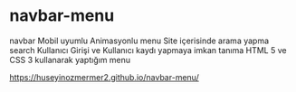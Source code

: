 # navbar-menu
 navbar Mobil uyumlu Animasyonlu menu Site içerisinde arama yapma search Kullanıcı Girişi ve Kullanıcı kaydı yapmaya imkan tanıma HTML 5 ve CSS 3 kullanarak yaptığım menu
 
 
 
 https://huseyinozmermer2.github.io/navbar-menu/
